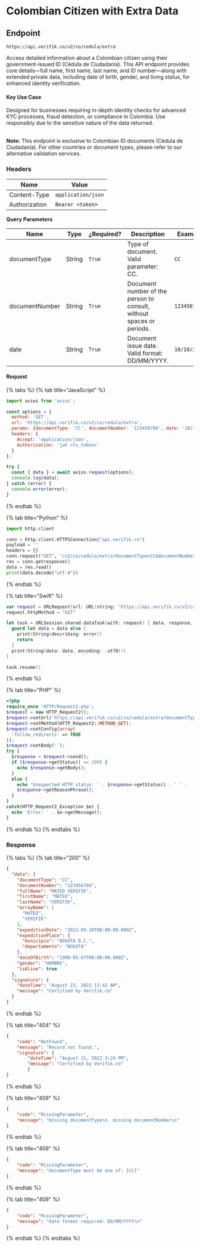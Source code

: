 # Colombian Citizen with Extra Data

## Endpoint

```
https://api.verifik.co/v2/co/cedula/extra 
```

Access detailed information about a Colombian citizen using their government-issued ID (Cédula de Ciudadanía). This API endpoint provides core details—full name, first name, last name, and ID number—along with extended private data, including date of birth, gender, and living status, for enhanced identity verification.

#### &#xD;Key Use Case

Designed for businesses requiring in-depth identity checks for advanced KYC processes, fraud detection, or compliance in Colombia. Use responsibly due to the sensitive nature of the data returned.

\
**Note:**&#x20;This endpoint is exclusive to Colombian ID documents (Cédula de Ciudadanía). For other countries or document types, please refer to our alternative validation services.

### **Headers**

| Name          | Value              |
| ------------- | ------------------ |
| Content-Type  | `application/json` |
| Authorization | `Bearer <token>`   |

**Query Parameters**

<table><thead><tr><th width="188">Name</th><th width="80">Type</th><th width="108">¿Required?</th><th width="230">Description</th><th>Example</th></tr></thead><tbody><tr><td>documentType</td><td>String</td><td><code>True</code></td><td>Type of document. Valid parameter: CC.</td><td><code>CC</code></td></tr><tr><td>documentNumber</td><td>String</td><td><code>True</code></td><td>Document number of the person to consult, without spaces or periods.</td><td><code>123456789</code></td></tr><tr><td>date</td><td>String</td><td><code>True</code></td><td>Document issue date. Valid format: DD/MM/YYYY.</td><td><code>10/10/2020</code></td></tr></tbody></table>

#### **Request**

{% tabs %}
{% tab title="JavaScript" %}

```javascript
import axios from 'axios';

const options = {
  method: 'GET',
  url: 'https://api.verifik.co/v2/co/cedula/extra',
  params: {documentType: 'CC', documentNumber: '123456789', date: '10/10/2020'},
  headers: {
    Accept: 'application/json',
    Authorization: 'jwt <tu_token>'
  }
};

try {
  const { data } = await axios.request(options);
  console.log(data);
} catch (error) {
  console.error(error);
}
```

{% endtab %}

{% tab title="Python" %}

```python
import http.client

conn = http.client.HTTPSConnection("api.verifik.co")
payload = ''
headers = {}
conn.request("GET", "/v2/co/cedula/extra?documentType=CC&documentNumber=123456789&date=10/10/2020", payload, headers)
res = conn.getresponse()
data = res.read()
print(data.decode("utf-8"))
```

{% endtab %}

{% tab title="Swift" %}

```swift
var request = URLRequest(url: URL(string: "https://api.verifik.co/v2/co/cedula/extra?documentType=CC&documentNumber=123456789&date=10%2F10%2F2020")!,timeoutInterval: Double.infinity)
request.httpMethod = "GET"

let task = URLSession.shared.dataTask(with: request) { data, response, error in 
  guard let data = data else {
    print(String(describing: error))
    return
  }
  print(String(data: data, encoding: .utf8)!)
}

task.resume()

```

{% endtab %}

{% tab title="PHP" %}

```php
<?php
require_once 'HTTP/Request2.php';
$request = new HTTP_Request2();
$request->setUrl('https://api.verifik.co/v2/co/cedula/extra?documentType=CC&documentNumber=123456789&date=10/10/2020');
$request->setMethod(HTTP_Request2::METHOD_GET);
$request->setConfig(array(
  'follow_redirects' => TRUE
));
$request->setBody('');
try {
  $response = $request->send();
  if ($response->getStatus() == 200) {
    echo $response->getBody();
  }
  else {
    echo 'Unexpected HTTP status: ' . $response->getStatus() . ' ' .
    $response->getReasonPhrase();
  }
}
catch(HTTP_Request2_Exception $e) {
  echo 'Error: ' . $e->getMessage();
}
```

{% endtab %}
{% endtabs %}

### **Response**

{% tabs %}
{% tab title="200" %}

```json
{
  "data": {
    "documentType": "CC",
    "documentNumber": "123456789",
    "fullName": "MATEO VERIFIK",
    "firstName": "MATEO",
    "lastName": "VERIFIK",
    "arrayName": [
      "MATEO",
      "VERIFIK"
    ],
    "expeditionDate": "2022-05-10T00:00:00.000Z",
    "expeditionPlace": {
      "municipio": "BOGOTA D.C.",
      "departamento": "BOGOTA"
    },
    "dateOfBirth": "1999-05-07T00:00:00.000Z",
    "gender": "HOMBRE",
    "isAlive": true
  },
  "signature": {
    "dateTime": "August 23, 2022 11:42 AM",
    "message": "Certified by Verifik.co"
  }
}
```

{% endtab %}

{% tab title="404" %}

```json
{ 
    "code": "NotFound", 
    "message": "Record not found.", 
    "signature": { 
        "dateTime": "August 31, 2022 3:24 PM", 
        "message": "Certified by Verifik.co" 
        } 
}
```

{% endtab %}

{% tab title="409" %}

```json
{
    "code": "MissingParameter",
    "message": "missing documentType\n. missing documentNumber\n"
}
```

{% endtab %}

{% tab title="409" %}

```json
{
    "code": "MissingParameter",
    "message": "documentType must be one of: [CC]"
}
```

{% endtab %}

{% tab title="409" %}

```json
{
    "code": "MissingParameter",
    "message": "date format required: DD/MM/YYYY\n"
}
```

{% endtab %}
{% endtabs %}
